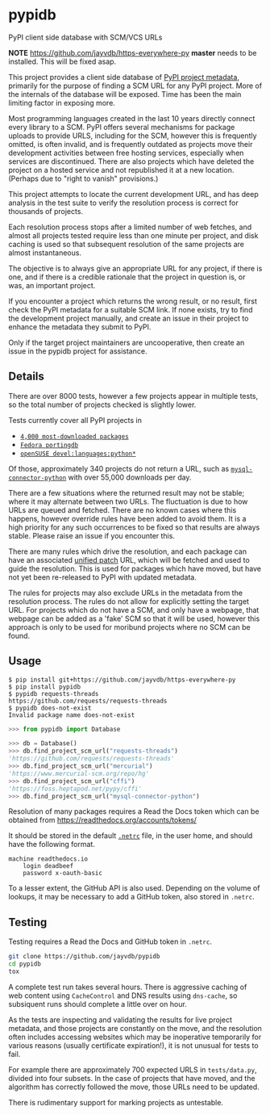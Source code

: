 # pypidb
PyPI client side database with SCM/VCS URLs

**NOTE** https://github.com/jayvdb/https-everywhere-py **master** needs
to be installed.  This will be fixed asap.

This project provides a client side database of [PyPI project metadata](https://pypi.org/),
primarily for the purpose of finding a SCM URL for any PyPI project.
More of the internals of the database will be exposed.  Time has been the
main limiting factor in exposing more.

Most programming languages created in the last 10 years directly connect
every library to a SCM.  PyPI offers several mechanisms for package uploads
to provide URLS, including for the SCM, however this is frequently omitted,
is often invalid, and is frequently outdated as projects move their development
activities between free hosting services, especially when services are
discontinued.  There are also projects which have deleted the project
on a hosted service and not republished it at a new location.
(Perhaps due to "right to vanish" provisions.)

This project attempts to locate the current development URL, and has
deep analysis in the test suite to verify the resolution process is
correct for thousands of projects.

Each resolution process stops after a limited number of web fetches,
and almost all projects tested require less than one minute per project,
and disk caching is used so that subsequent resolution of the same projects
are almost instantaneous.

The objective is to always give an appropriate URL for any project,
if there is one, and if there is a credible rationale that the project
in question is, or was, an important project.

If you encounter a project which returns the wrong result, or no result,
first check the PyPI metadata for a suitable SCM link.  If none exists,
try to find the development project manually, and create an issue in
their project to enhance the metadata they submit to PyPI.

Only if the target project maintainers are uncooperative, then create
an issue in the pypidb project for assistance.

## Details

There are over 8000 tests, however a few projects appear in multiple tests,
so the total number of projects checked is slightly lower.

Tests currently cover all PyPI projects in
* [`4,000 most-downloaded packages`](https://github.com/hugovk/top-pypi-packages)
* [`Fedora portingdb`](https://github.com/fedora-python/portingdb)
* [`openSUSE devel:languages:python*`](https://build.opensuse.org/project)

Of those, approximately 340 projects do not return a URL, such as
[`mysql-connector-python`](https://pypistats.org/packages/mysql-connector-python)
with over 55,000 downloads per day.

There are a few situations where the returned result may not be stable; where it
may alternate between two URLs.  The fluctuation is due to how URLs are
queued and fetched.  There are no known cases where this happens, however
override rules have been added to avoid them.
It is a high priority for any such occurrences to be fixed so that results are
always stable.   Please raise an issue if you encounter this.

There are many rules which drive the resolution, and each package can have
an associated [unified patch](https://pypi.org/project/unidiff/) URL,
which will be fetched and used to guide the resolution.
This is used for packages which have moved, but have not yet been re-released
to PyPI with updated metadata.

The rules for projects may also exclude URLs in the metadata from the resolution
process.
The rules do not allow for explicitly setting the target URL.
For projects which do not have a SCM, and only have a webpage, that webpage
can be added as a 'fake' SCM so that it will be used, however this approach
is only to be used for moribund projects where no SCM can be found.

## Usage

```
$ pip install git+https://github.com/jayvdb/https-everywhere-py
$ pip install pypidb
$ pypidb requests-threads
https://github.com/requests/requests-threads
$ pypidb does-not-exist
Invalid package name does-not-exist
```

```py
>>> from pypidb import Database

>>> db = Database()
>>> db.find_project_scm_url("requests-threads")
'https://github.com/requests/requests-threads'
>>> db.find_project_scm_url("mercurial")
'https://www.mercurial-scm.org/repo/hg'
>>> db.find_project_scm_url("cffi")
'https://foss.heptapod.net/pypy/cffi'
>>> db.find_project_scm_url("mysql-connector-python")
```

Resolution of many packages requires a Read the Docs token
which can be obtained from https://readthedocs.org/accounts/tokens/

It should be stored in the default [`.netrc`](https://docs.python.org/3/library/netrc.html)
file, in the user home, and should have the following format.

```
machine readthedocs.io
    login deadbeef
    password x-oauth-basic
```

To a lesser extent, the GitHub API is also used.  Depending on the volume of lookups,
it may be necessary to add a GitHub token, also stored in `.netrc`.

## Testing

Testing requires a Read the Docs and GitHub token in `.netrc`.

```sh
git clone https://github.com/jayvdb/pypidb
cd pypidb
tox
```
A complete test run takes several hours.  There is aggressive caching
of web content using `CacheControl` and DNS results using `dns-cache`,
so subsiquent runs should complete a little over on hour.

As the tests are inspecting and validating the results for live project
metadata, and those projects are constantly on the move, and the resolution
often includes accessing websites which may be inoperative temporarily for
various reasons (usually certificate expiration!), it is not unusual for
tests to fail.

For example there are approximately 700 expected URLS in `tests/data.py`,
divided into four subsets.  In the case of projects that have moved, and
the algorithm has correctly followed the move, those URLs need to be
updated.

There is rudimentary support for marking projects as untestable.
